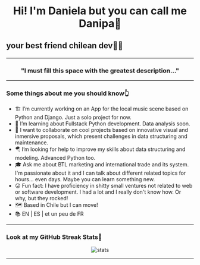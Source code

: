 <h1 align="center">Hi! I'm Daniela but you can call me Danipa🤝</h1>
<p align="center"><h2>your best friend chilean dev👩‍💻</h2</p>

---

<h3 align="center">"I must fill this space with the greatest description..."</h3>

---

### Some things about me you should know👆
- 🏗 I’m currently working on an App for the local music scene based on Python and Django. Just a solo project for now.
- 🌱 I’m learning about Fullstack Python development. Data analysis soon.
- 👯 I want to collaborate on cool projects based on innovative visual and inmersive proposals, which present challenges in data structuring and maintenance.
- 🪂 I’m looking for help to improve my skills about data structuring and modeling. Advanced Python too.
- 🎓 Ask me about BTL marketing and international trade and its system. I'm passionate about it and I can talk about different related topics for hours... even days. Maybe    you can learn something new.
- 😜 Fun fact: I have proficiency in shitty small ventures not related to web or software development. I had a lot and I really don't know how. Or why, but they rocked!
- 🗺 Based in Chile but I can move!
- 📚 EN | ES | et un peu de FR

---

### Look at my GitHub Streak Stats🚦
<p align="center"><img src="https://streak-stats.demolab.com?user=danipaBernales&theme=transparent&hide_border=true&date_format=M%20j%5B%2C%20Y%5D" alt="stats"/>

---
